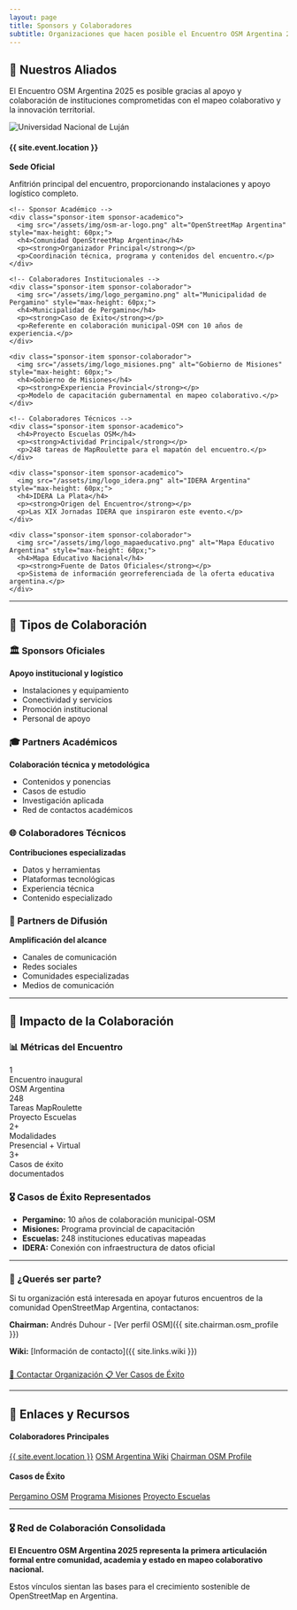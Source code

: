 ```yaml
---
layout: page
title: Sponsors y Colaboradores
subtitle: Organizaciones que hacen posible el Encuentro OSM Argentina 2025
---
```


<div class="sponsors-section">
  <h2>🤝 Nuestros Aliados</h2>
  
  <p>El Encuentro OSM Argentina 2025 es posible gracias al apoyo y colaboración de instituciones comprometidas con el mapeo colaborativo y la innovación territorial.</p>
  
  <div class="sponsors-grid">
    <!-- Sponsor Principal -->
    <div class="sponsor-item sponsor-oficial">
      <img src="/assets/img/logo_unlu.png" alt="Universidad Nacional de Luján" style="max-height: 60px;">
      <h4>{{ site.event.location }}</h4>
      <p><strong>Sede Oficial</strong></p>
      <p>Anfitrión principal del encuentro, proporcionando instalaciones y apoyo logístico completo.</p>
    </div>
    
    <!-- Sponsor Académico -->
    <div class="sponsor-item sponsor-academico">
      <img src="/assets/img/osm-ar-logo.png" alt="OpenStreetMap Argentina" style="max-height: 60px;">
      <h4>Comunidad OpenStreetMap Argentina</h4>
      <p><strong>Organizador Principal</strong></p>
      <p>Coordinación técnica, programa y contenidos del encuentro.</p>
    </div>
    
    <!-- Colaboradores Institucionales -->
    <div class="sponsor-item sponsor-colaborador">
      <img src="/assets/img/logo_pergamino.png" alt="Municipalidad de Pergamino" style="max-height: 60px;">
      <h4>Municipalidad de Pergamino</h4>
      <p><strong>Caso de Éxito</strong></p>
      <p>Referente en colaboración municipal-OSM con 10 años de experiencia.</p>
    </div>
    
    <div class="sponsor-item sponsor-colaborador">
      <img src="/assets/img/logo_misiones.png" alt="Gobierno de Misiones" style="max-height: 60px;">
      <h4>Gobierno de Misiones</h4>
      <p><strong>Experiencia Provincial</strong></p>
      <p>Modelo de capacitación gubernamental en mapeo colaborativo.</p>
    </div>
    
    <!-- Colaboradores Técnicos -->
    <div class="sponsor-item sponsor-academico">
      <h4>Proyecto Escuelas OSM</h4>
      <p><strong>Actividad Principal</strong></p>
      <p>248 tareas de MapRoulette para el mapatón del encuentro.</p>
    </div>
    
    <div class="sponsor-item sponsor-academico">
      <img src="/assets/img/logo_idera.png" alt="IDERA Argentina" style="max-height: 60px;">
      <h4>IDERA La Plata</h4>
      <p><strong>Origen del Encuentro</strong></p>
      <p>Las XIX Jornadas IDERA que inspiraron este evento.</p>
    </div>
    
    <div class="sponsor-item sponsor-colaborador">
      <img src="/assets/img/logo_mapaeducativo.png" alt="Mapa Educativo Argentina" style="max-height: 60px;">
      <h4>Mapa Educativo Nacional</h4>
      <p><strong>Fuente de Datos Oficiales</strong></p>
      <p>Sistema de información georreferenciada de la oferta educativa argentina.</p>
    </div>
  </div>
</div>

---

## 🎯 Tipos de Colaboración

### 🏛️ Sponsors Oficiales
**Apoyo institucional y logístico**
- Instalaciones y equipamiento
- Conectividad y servicios
- Promoción institucional
- Personal de apoyo

### 🎓 Partners Académicos
**Colaboración técnica y metodológica**
- Contenidos y ponencias
- Casos de estudio
- Investigación aplicada
- Red de contactos académicos

### 🌐 Colaboradores Técnicos
**Contribuciones especializadas**
- Datos y herramientas
- Plataformas tecnológicas
- Experiencia técnica
- Contenido especializado

### 📢 Partners de Difusión
**Amplificación del alcance**
- Canales de comunicación
- Redes sociales
- Comunidades especializadas
- Medios de comunicación

---

## 🚀 Impacto de la Colaboración

### 📊 Métricas del Encuentro

<div class="metricas-pergamino">
  <div class="metrica">
    <div class="numero">1</div>
    <div class="label">Encuentro inaugural<br>OSM Argentina</div>
  </div>
  <div class="metrica">
    <div class="numero">248</div>
    <div class="label">Tareas MapRoulette<br>Proyecto Escuelas</div>
  </div>
  <div class="metrica">
    <div class="numero">2+</div>
    <div class="label">Modalidades<br>Presencial + Virtual</div>
  </div>
  <div class="metrica">
    <div class="numero">3+</div>
    <div class="label">Casos de éxito<br>documentados</div>
  </div>
</div>

### 🎖️ Casos de Éxito Representados

- **Pergamino:** 10 años de colaboración municipal-OSM
- **Misiones:** Programa provincial de capacitación 
- **Escuelas:** 248 instituciones educativas mapeadas
- **IDERA:** Conexión con infraestructura de datos oficial

---

<div class="sponsors-call">
  <h3>🤝 ¿Querés ser parte?</h3>
  <p>Si tu organización está interesada en apoyar futuros encuentros de la comunidad OpenStreetMap Argentina, contactanos:</p>
  <p><strong>Chairman:</strong> Andrés Duhour - [Ver perfil OSM]({{ site.chairman.osm_profile }})</p>
  <p><strong>Wiki:</strong> [Información de contacto]({{ site.links.wiki }})</p>
  
  <div style="margin-top: 1.5rem;">
    <a href="{{ site.links.wiki }}" target="_blank" class="btn btn-primary">
      📧 Contactar Organización
    </a>
    <a href="/casos-exito" class="btn btn-outline">
      📋 Ver Casos de Éxito
    </a>
  </div>
</div>

---

## 🔗 Enlaces y Recursos

<div class="recursos-casos">
  <div class="recurso-grupo">
    <h4>Colaboradores Principales</h4>
    <a href="{{ site.event.location_url }}" target="_blank">{{ site.event.location }}</a>
    <a href="{{ site.links.wiki }}" target="_blank">OSM Argentina Wiki</a>
    <a href="{{ site.chairman.osm_profile }}" target="_blank">Chairman OSM Profile</a>
  </div>
  
  <div class="recurso-grupo">
    <h4>Casos de Éxito</h4>
    <a href="https://www.openstreetmap.org/user/MunicipalidadDePergamino" target="_blank">Pergamino OSM</a>
    <a href="https://www.modernizacion.misiones.gov.ar/curso-de-mapeo-colaborativo-con-openstreetmap/" target="_blank">Programa Misiones</a>
    <a href="/proyecto-escuelas" target="_blank">Proyecto Escuelas</a>
  </div>
</div>

---

<div class="casos-footer">
  <h3>🎖️ Red de Colaboración Consolidada</h3>
  <p><strong>El Encuentro OSM Argentina 2025 representa la primera articulación formal entre comunidad, academia y estado en mapeo colaborativo nacional.</strong></p>
  <p>Estos vínculos sientan las bases para el crecimiento sostenible de OpenStreetMap en Argentina.</p>
</div>